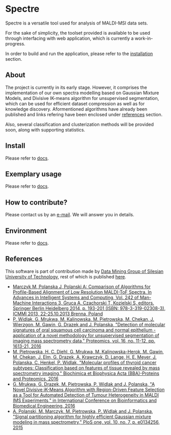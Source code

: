 # Spectre

Spectre is a versatile tool used for analysis of MALDI-MSI data sets.

For the sake of simplicity, the toolset provided is available to be used
through interfacing with web application, which is currently a work-in-progress.

In order to build and run the application, please refer to the
[installation](#install) section.

## About

The project is currently in its early stage. However, it comprises the
implementation of our own spectra modelling based on Gaussian Mixture Models,
and Divisive IK-means algorithm for unsupervised segmentation, which can be
used for efficient dataset compression as well as for knowledge discovery.
Aformentioned algorithms have already been published and links refering
have been enclosed under [references](#references) section.

Also, several classification and clusterization methods will be provided soon,
along with supporting statistics.

## Install

Please refer to [docs](docs\Spectre.DivikWpfClient.pdf).

## Exemplary usage

Please refer to [docs](docs\Spectre.DivikWpfClient.pdf).

## How to contribute?

Please contact us by an [e-mail](mailto:Grzegorz.Mrukwa@polsl.pl). We will
answer you in details.

## Environment

Please refer to [docs](docs\Spectre.DivikWpfClient.pdf).

## References

This software is part of contribution made by [Data Mining Group of Silesian University of Technology](http://www.zaed.polsl.pl/), rest of which is published [here](https://github.com/ZAEDPolSl).

+ [Marczyk M, Polanska J, Polanski A: Comparison of Algorithms for Profile-Based
Alignment of Low Resolution MALDI-ToF Spectra. In Advances in Intelligent
Systems and Computing, Vol. 242 of Man-Machine Interactions 3, Gruca A,
Czachorski T, Kozielski S, editors. Springer Berlin Heidelberg 2014, p. 193-201
(ISBN: 978-3-319-02308-3), ICMMI 2013, 22-25.10.2013 Brenna, Poland](http://link.springer.com/chapter/10.1007/978-3-319-02309-0_20)
+ [P. Widlak, G. Mrukwa, M. Kalinowska, M. Pietrowska, M. Chekan, J. Wierzgon, M.
Gawin, G. Drazek and J. Polanska, "Detection of molecular signatures of oral
squamous cell carcinoma and normal epithelium - application of a novel
methodology for unsupervised segmentation of imaging mass spectrometry data,"
Proteomics, vol. 16, no. 11-12, pp. 1613-21,
2016](http://onlinelibrary.wiley.com/doi/10.1002/pmic.201500458/pdf)
+ [M. Pietrowska, H. C. Diehl, G. Mrukwa, M. Kalinowska-Herok, M. Gawin, M.
Chekan, J. Elm, G. Drazek, A. Krawczyk, D. Lange, H. E. Meyer, J. Polanska, C.
Henkel, P. Widlak, "Molecular profiles of thyroid cancer subtypes:
Classification based on features of tissue revealed by mass spectrometry
imaging," Biochimica et Biophysica Acta (BBA)-Proteins and Proteomics, 2016](http://www.sciencedirect.com/science/article/pii/S1570963916302175)
+ [G. Mrukwa, G. Drazek, M. Pietrowska, P. Widlak and J. Polanska, "A Novel
Divisive iK-Means Algorithm with Region-Driven Feature Selection as a Tool for
Automated Detection of Tumour Heterogeneity in MALDI IMS Experiments," in
International Conference on Bioinformatics and Biomedical Engineering, 2016](http://link.springer.com/chapter/10.1007/978-3-319-31744-1_11)
+ [A. Polanski, M. Marczyk, M. Pietrowska, P. Widlak and J. Polanska, "Signal
partitioning algorithm for highly efficient Gaussian mixture modeling in mass
spectrometry," PloS one, vol. 10, no. 7, p. e0134256, 2015](http://journals.plos.org/plosone/article?id=10.1371/journal.pone.0134256)
